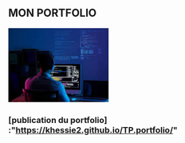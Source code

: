 ## MON PORTFOLIO
![alt text](asset/téléchargement.jpeg)
### [publication du portfolio] :"https://khessie2.github.io/TP.portfolio/"